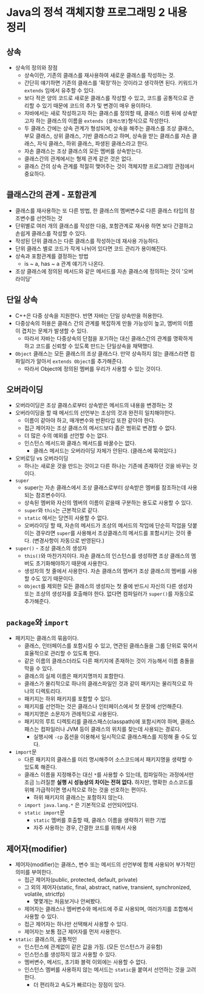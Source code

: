 # Java의 정석 객체지향 프로그래밍 2 내용 정리

## 상속

- 상속의 정의와 장점
  - 상속이란, 기존의 클래스를 재사용하여 새로운 클래스를 작성하는 것.
  - 간단히 얘기하면 기존의 클래스를 '확장'하는 것이라고 생각하면 된다. 키워드가 `extends` 임에서 유추할 수 있다.
  - 보다 적은 양의 코드로 새로운 클래스를 작성할 수 있고, 코드를 공통적으로 관리할 수 있기 때문에 코드의 추가 및 변경이 매우 용이하다.
  - 자바에서는 새로 작성하고자 하는 클래스를 정의할 때, 클래스 이름 뒤에 상속받고자 하는 클래스의 이름을 `extends {클래스명}`형식으로 작성한다.
  - 두 클래스 간에는 상속 관계가 형성되며, 상속을 해주는 클래스를 조상 클래스, 부모 클래스, 상위 클래스, 기반 클래스라고 하며, 상속을 받는 클래스를 자손 클래스, 자식 클래스, 하위 클래스, 파생된 클래스라고 한다.
  - 자손 클래스는 조상 클래스의 모든 멤버를 상속받는다.
  - 클래스간의 관계에서는 형제 관계 같은 것은 없다.
  - 클래스 간의 상속 관계를 적절히 맺어주는 것이 객체지향 프로그래밍 관점에서 중요하다.

## 클래스간의 관계 - 포함관계

- 클래스를 재사용하는 또 다른 방법, 한 클래스의 멤버변수로 다른 클래스 타입의 참조변수를 선언하는 것
- 단위별로 여러 개의 클래스를 작성한 다음, 포함관계로 재사용 하면 보다 간결하고 손쉽게 클래스를 작성할 수 있다.
- 작성된 단위 클래스는 다른 클래스를 작성하는데 재사용 가능하다.
- 단위 클래스 별로 코드가 작게 나뉘어 있다면 코드 관리가 용이해진다.
- 상속과 포함관계를 결정하는 방법
  - is ~ a, has ~ a 관계 얘기가 나온다.
- 조상 클래스에 정의된 메서드와 같은 메서드를 자손 클래스에 정의하는 것이 '오버라이딩'

## 단일 상속

- C++은 다중 상속을 지원한다. 반면 자바는 단일 상속만을 허용한다.
- 다중상속의 허용은 클래스 간의 관계를 복잡하게 만들 가능성이 높고, 멤버의 이름이 겹치는 문제가 발생할 수 있다.
  - 따라서 자바는 다중상속의 단점을 포기하는 대신 클래스간의 관계를 명확하게 하고 코드를 신뢰할 수 있도록 만드는 단일상속을 채택했다.
- `Object` 클래스는 모든 클래스의 조상 클래스다. 만약 상속하지 않는 클래스라면 컴파일러가 알아서 `extends Object`를 추가해준다.
  - 따라서 Object에 정의된 멤버를 우리가 사용할 수 있는 것이다.

## 오버라이딩

- 오버라이딩은 조상 클래스로부터 상속받은 메서드의 내용을 변경하는 것
- 오버라이딩을 할 때 메서드의 선언부는 조상의 것과 완전히 일치해야한다.
  - 이름이 같아야 하고, 매개변수와 반환타입 또한 같아야 한다.
  - 접근 제어자는 조상 클래스의 메서드보다 좁은 범위로 변경할 수 없다.
  - 더 많은 수의 예외를 선언할 수는 없다.
  - 인스턴스 메서드와 클래스 메서드를 바꿀수는 없다.
    - 클래스 메서드는 오버라이딩 자체가 안된다. (클래스에 묶여있다.)
- 오버로딩 vs 오버라이딩
  - 하나는 새로운 것을 만드는 것이고 다른 하나는 기존에 존재하던 것을 바꾸는 것이다.
- `super`
  - super는 자손 클래스에서 조상 클래스로부터 상속받은 멤버를 참조하는데 사용되는 참조변수이다.
  - 상속된 멤버와 자신의 멤버의 이름이 같을때 구분하는 용도로 사용할 수 있다.
  - `super`와 `this`는 근본적으로 같다.
  - `static` 에서는 당연히 사용할 수 없다.
  - 오버라이딩 할 때, 자손의 메서드가 조상의 메서드의 작업에 단순히 작업을 덧붙이는 경우라면 `super`를 사용해서 조상클래스의 메서드를 포함시키는 것이 좋다. (변경사항이 자동으로 반영된다.)
- `super()` - 조상 클래스의 생성자
  - `this()`와 마찬가지이다. 자손 클래스의 인스턴스를 생성하면 조상 클래스의 멤버도 초기화해야하기 때문에 사용한다.
  - 생성자의 첫 줄에서 사용한다. 자손 클래스의 멤버가 조상 클래스의 멤버를 사용할 수도 있기 때문이다.
  - `Object`를 제외한 모든 클래스의 생성자는 첫 줄에 반드시 자신의 다른 생성자 또는 조상의 생성자를 호출해야 한다. 없다면 컴파일러가 `super()`를 자동으로 추가해준다.

## `package`와 `import`

- 패키지는 클래스의 묶음이다.
  - 클래스, 인터페이스를 포함시킬 수 있고, 연관된 클래스들을 그룹 단위로 묶어서 효율적으로 관리할 수 있도록 한다.
  - 같은 이름의 클래스더라도 다른 패키지에 존재하는 것이 가능해서 이름 충돌을 막을 수 있다.
  - 클래스의 실제 이름은 패키지명까지 포함한다.
  - 클래스가 물리적으로 하나의 클래스파일인 것과 같이 패키지는 물리적으로 하나의 디렉토리다.
  - 패키지는 하위 패키지를 포함할 수 있다.
  - 패키지를 선언하는 것은 클래스나 인터페이스에서 첫 문장에 선언해준다.
  - 패키지명은 소문자가 관례적으로 사용된다.
  - 패키지의 루트 디렉토리를 클래스패스(classpath)에 포함시켜야 하며, 클래스패스는 컴파일러나 JVM 등이 클래스의 위치를 찾는데 사용되는 경로다.
    - 실행시에 `-cp` 옵션을 이용해서 일시적으로 클래스패스를 지정해 줄 수도 있다.
- `import`문
  - 다른 패키지의 클래스를 미리 명시해주어 소스코드에서 패키지명을 생략할 수 있도록 해준다.
  - 클래스 이름을 지정해주는 대신 `*`를 사용할 수 있는데, 컴파일하는 과정에서만 조금 느려질뿐 **실행 시 성능상의 차이는 전혀 없다.** 하지만, 명확한 소스코드를 위해 가급적이면 명시적으로 하는 것을 선호하는 편이다.
    - 하위 패키지의 클래스는 포함하지 않는다.
  - `import java.lang.*` 은 기본적으로 선언되어있다.
  - `static import`문
    - `static` 멤버를 호출할 때, 클래스 이름을 생략하기 위한 기법
    - 자주 사용하는 경우, 간결한 코드를 위해서 사용

## 제어자(modifier)

- 제어자(modifier)는 클래스, 변수 또는 메서드의 선언부에 함께 사용되어 부가적인 의미를 부여한다.
  - 접근 제어자(public, protected, default, private)
  - 그 외의 제어자(static, final, abstract, native, transient, synchronized, volatile, strictfp)
    - 몇몇개는 처음보거나 안써봤다.
  - 제어자는 클래스나 멤버변수와 메서드에 주로 사용되며, 여러가지를 조합해서 사용할 수 있다.
  - 접근 제어자는 하나만 선택해서 사용할 수 있다.
  - 제어자는 보통 접근 제어자를 먼저 사용한다.
- `static`: 클래스의, 공통적인
  - 인스턴스에 관계없이 같은 값을 가짐. (모든 인스턴스가 공유함)
  - 인스턴스를 생성하지 않고 사용할 수 있다.
  - 멤버변수, 메서드, 초기화 블럭 이외에는 사용할 수 없다.
  - 인스턴스 멤버를 사용하지 않는 메서드는 `static`을 붙여서 선언하는 것을 고려한다.
    - 더 편리하고 속도가 빠르다는 장점이 있다.
